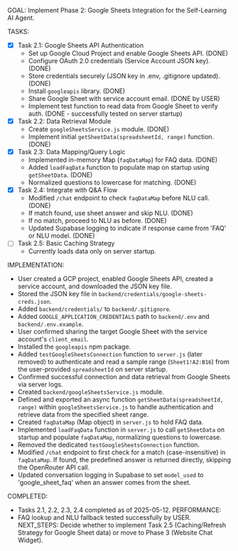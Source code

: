 GOAL: Implement Phase 2: Google Sheets Integration for the Self-Learning AI Agent.

TASKS:
- [X] Task 2.1: Google Sheets API Authentication
    - Set up Google Cloud Project and enable Google Sheets API. (DONE)
    - Configure OAuth 2.0 credentials (Service Account JSON key). (DONE)
    - Store credentials securely (JSON key in .env, .gitignore updated). (DONE)
    - Install `googleapis` library. (DONE)
    - Share Google Sheet with service account email. (DONE by USER)
    - Implement test function to read data from Google Sheet to verify auth. (DONE - successfully tested on server startup)
- [X] Task 2.2: Data Retrieval Module
    - Create `googleSheetsService.js` module. (DONE)
    - Implement initial `getSheetData(spreadsheetId, range)` function. (DONE)
- [X] Task 2.3: Data Mapping/Query Logic
    - Implemented in-memory Map (`faqDataMap`) for FAQ data. (DONE)
    - Added `loadFaqData` function to populate map on startup using `getSheetData`. (DONE)
    - Normalized questions to lowercase for matching. (DONE)
- [X] Task 2.4: Integrate with Q&A Flow
    - Modified `/chat` endpoint to check `faqDataMap` before NLU call. (DONE)
    - If match found, use sheet answer and skip NLU. (DONE)
    - If no match, proceed to NLU as before. (DONE)
    - Updated Supabase logging to indicate if response came from 'FAQ' or NLU model. (DONE)
- [ ] Task 2.5: Basic Caching Strategy
    - Currently loads data only on server startup.

IMPLEMENTATION:
- User created a GCP project, enabled Google Sheets API, created a service account, and downloaded the JSON key file.
- Stored the JSON key file in `backend/credentials/google-sheets-creds.json`.
- Added `backend/credentials/` to `backend/.gitignore`.
- Added `GOOGLE_APPLICATION_CREDENTIALS` path to `backend/.env` and `backend/.env.example`.
- User confirmed sharing the target Google Sheet with the service account's `client_email`.
- Installed the `googleapis` npm package.
- Added `testGoogleSheetsConnection` function to `server.js` (later removed) to authenticate and read a sample range (`Sheet1!A2:B16`) from the user-provided `spreadsheetId` on server startup.
- Confirmed successful connection and data retrieval from Google Sheets via server logs.
- Created `backend/googleSheetsService.js` module.
- Defined and exported an async function `getSheetData(spreadsheetId, range)` within `googleSheetsService.js` to handle authentication and retrieve data from the specified sheet range.
- Created `faqDataMap` (Map object) in `server.js` to hold FAQ data.
- Implemented `loadFaqData` function in `server.js` to call `getSheetData` on startup and populate `faqDataMap`, normalizing questions to lowercase.
- Removed the dedicated `testGoogleSheetsConnection` function.
- Modified `/chat` endpoint to first check for a match (case-insensitive) in `faqDataMap`. If found, the predefined answer is returned directly, skipping the OpenRouter API call.
- Updated conversation logging in Supabase to set `model_used` to 'google_sheet_faq' when an answer comes from the sheet.

COMPLETED:
- Tasks 2.1, 2.2, 2.3, 2.4 completed as of 2025-05-12.
PERFORMANCE:
- FAQ lookup and NLU fallback tested successfully by USER.
NEXT_STEPS: Decide whether to implement Task 2.5 (Caching/Refresh Strategy for Google Sheet data) or move to Phase 3 (Website Chat Widget).
